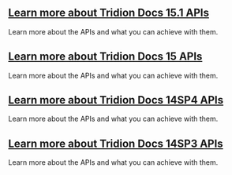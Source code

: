 ## [Learn more about Tridion Docs 15.1 APIs](Tridion_Docs_15.1/overview.md)
Learn more about the APIs and what you can achieve with them.
## [Learn more about Tridion Docs 15 APIs](Tridion_Docs_15/overview.md)
Learn more about the APIs and what you can achieve with them.
## [Learn more about Tridion Docs 14SP4 APIs](Tridion_Docs_14SP4/overview.md)
Learn more about the APIs and what you can achieve with them.
## [Learn more about Tridion Docs 14SP3 APIs](Tridion_Docs_14SP3/overview.md)
Learn more about the APIs and what you can achieve with them.
